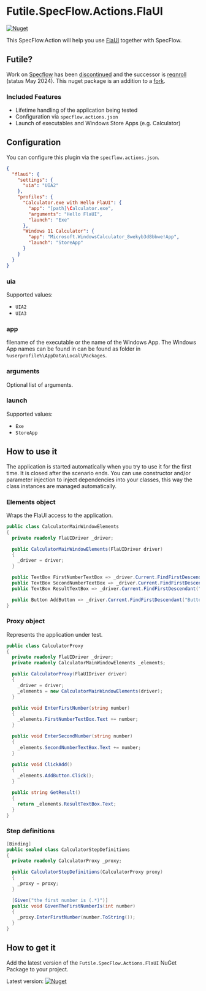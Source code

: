 # Futile.SpecFlow.Actions.FlaUI

[![Nuget](https://img.shields.io/nuget/v/Futile.Specflow.Actions.FlaUI)](https://www.nuget.org/packages/Futile.Specflow.Actions.FlaUI/)

This SpecFlow.Action will help you use [FlaUI](https://github.com/FlaUI/FlaUI/) together with SpecFlow.

## Futile?

Work on [Specflow](https://specflow.org/) has been [discontinued](https://github.com/SpecFlowOSS/SpecFlow/issues/2719) and the successor is [reqnroll](https://reqnroll.net/) (status May 2024). This nuget package is an addition to a [fork](https://github.com/mrstefangrimm/Futile.SpecFlow.Actions).

### Included Features

- Lifetime handling of the application being tested
- Configuration via `specflow.actions.json`
- Launch of executables and Windows Store Apps (e.g. Calculator)

## Configuration

You can configure this plugin via the  `specflow.actions.json`.

``` json
{
  "flaui": {
    "settings": {
      "uia": "UIA2"
    },
    "profiles": {
      "Calculator.exe with Hello FlaUI": {
        "app": "[path]\Calculator.exe",
        "arguments": "Hello FlaUI",
        "launch": "Exe"
      },
      "Windows 11 Calculator": {
        "app": "Microsoft.WindowsCalculator_8wekyb3d8bbwe!App",
        "launch": "StoreApp"
      }
    }
  }
}
```

### uia
Supported values:
- `UIA2`
- `UIA3`

### app

filename of the executable or the name of the Windows App. The Windows App names can be found in can be found as folder in `%userprofile%\AppData\Local\Packages`.

### arguments

Optional list of arguments.

### launch

Supported values:

- `Exe`
- `StoreApp`

## How to use it

The application is started automatically when you try to use it for the first time. It is closed after the scenario ends. You can use constructor and/or parameter injection to inject dependencies into your classes, this way the class instances are managed automatically.

### Elements object

Wraps the FlaUI access to the application.

```csharp
public class CalculatorMainWindowElements
{
  private readonly FlaUIDriver _driver;

  public CalculatorMainWindowElements(FlaUIDriver driver)
  {
    _driver = driver;
  }

  public TextBox FirstNumberTextBox => _driver.Current.FindFirstDescendant("TextBoxFirst").AsTextBox();
  public TextBox SecondNumberTextBox => _driver.Current.FindFirstDescendant("TextBoxSecond").AsTextBox();
  public TextBox ResultTextBox => _driver.Current.FindFirstDescendant("TextBoxResult").AsTextBox();

  public Button AddButton => _driver.Current.FindFirstDescendant("ButtonAdd").AsButton();
}
```

### Proxy object
Represents the application under test.
```csharp
public class CalculatorProxy
{
  private readonly FlaUIDriver _driver;
  private readonly CalculatorMainWindowElements _elements;

  public CalculatorProxy(FlaUIDriver driver)
  {
    _driver = driver;
    _elements = new CalculatorMainWindowElements(driver);        
  }

  public void EnterFirstNumber(string number)
  {
    _elements.FirstNumberTextBox.Text += number;
  }

  public void EnterSecondNumber(string number)
  {
    _elements.SecondNumberTextBox.Text += number;
  }

  public void ClickAdd()
  {
    _elements.AddButton.Click();
  }

  public string GetResult()
  {
    return _elements.ResultTextBox.Text;
  }
}
```
### Step definitions
```csharp
[Binding]
public sealed class CalculatorStepDefinitions
{
  private readonly CalculatorProxy _proxy;

  public CalculatorStepDefinitions(CalculatorProxy proxy)
  {
    _proxy = proxy;
  }

  [Given("the first number is (.*)")]
  public void GivenTheFirstNumberIs(int number)
  {
    _proxy.EnterFirstNumber(number.ToString());
  }
}
```
## How to get it

Add the latest version of the `Futile.SpecFlow.Actions.FlaUI` NuGet Package to your project.

Latest version: [![Nuget](https://img.shields.io/nuget/v/Futile.SpecFlow.Actions.FlaUI)](https://www.nuget.org/packages/Futile.SpecFlow.Actions.FlaUI/)
